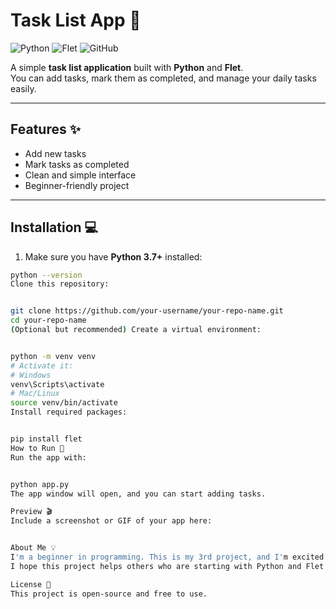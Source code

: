 # Task List App 📝

![Python](https://img.shields.io/badge/Python-3.7+-blue?logo=python&logoColor=white)
![Flet](https://img.shields.io/badge/Flet-UI-orange)
![GitHub](https://img.shields.io/badge/GitHub-Project-green)

A simple **task list application** built with **Python** and **Flet**.  
You can add tasks, mark them as completed, and manage your daily tasks easily.  

---

## Features ✨
- Add new tasks  
- Mark tasks as completed  
- Clean and simple interface  
- Beginner-friendly project  

---

## Installation 💻

1. Make sure you have **Python 3.7+** installed:

```bash
python --version
Clone this repository:


git clone https://github.com/your-username/your-repo-name.git
cd your-repo-name
(Optional but recommended) Create a virtual environment:


python -m venv venv
# Activate it:
# Windows
venv\Scripts\activate
# Mac/Linux
source venv/bin/activate
Install required packages:


pip install flet
How to Run 🚀
Run the app with:


python app.py
The app window will open, and you can start adding tasks.

Preview 🎬
Include a screenshot or GIF of your app here:


About Me 💡
I'm a beginner in programming. This is my 3rd project, and I'm excited to keep learning and improving!
I hope this project helps others who are starting with Python and Flet.

License 📄
This project is open-source and free to use.

